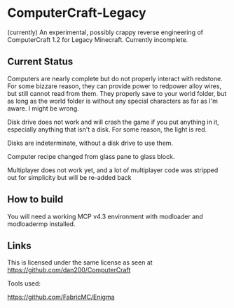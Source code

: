 # ComputerCraft-Legacy
(currently) An experimental, possibly crappy reverse engineering of ComputerCraft 1.2 for Legacy Minecraft.
Currently incomplete.


## Current Status
Computers are nearly complete but do not properly interact with redstone. For some bizzare reason, they can provide power to redpower alloy wires, but still cannot read from them. They properly save to your world folder, but as long as the world folder is without any special characters as far as I'm aware. I might be wrong.

Disk drive does not work and will crash the game if you put anything in it, especially anything that isn't a disk. For some reason, the light is red.

Disks are indeterminate, without a disk drive to use them.

Computer recipe changed from glass pane to glass block.

Multiplayer does not work yet, and a lot of multiplayer code was stripped out for simplicity but will be re-added back

## How to build
You will need a working MCP v4.3 environment with modloader and modloadermp installed.

## Links
This is licensed under the same license as seen at https://github.com/dan200/ComputerCraft

Tools used: 

https://github.com/FabricMC/Enigma


